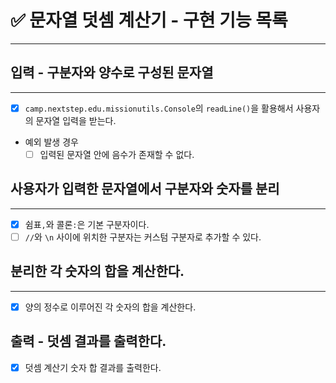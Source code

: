 # ✅ 문자열 덧셈 계산기 - 구현 기능 목록

---

## 입력 - 구분자와 양수로 구성된 문자열

---

- [x] `camp.nextstep.edu.missionutils.Console`의 `readLine()`을 활용해서 사용자의 문자열 입력을 받는다.


- 예외 발생 경우
    - [ ] 입력된 문자열 안에 음수가 존재할 수 없다.

## 사용자가 입력한 문자열에서 구분자와 숫자를 분리

---

- [x] 쉼표`,`와 콜론`:`은 기본 구분자이다.
- [ ] `//`와 `\n` 사이에 위치한 구분자는 커스텀 구분자로 추가할 수 있다.

## 분리한 각 숫자의 합을 계산한다.

---

- [x] 양의 정수로 이루어진 각 숫자의 합을 계산한다.

## 출력 - 덧셈 결과를 출력한다.

- [x] 덧셈 계산기 숫자 합 결과를 출력한다.

